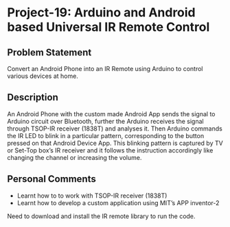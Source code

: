 # Project-19: Arduino and Android based Universal IR Remote Control
## Problem Statement
Convert an Android Phone into an IR Remote using Arduino to control various devices at home.
## Description
An Android Phone with the custom made Android App sends the signal to Arduino circuit over Bluetooth, further the Arduino receives the signal through TSOP-IR receiver (1838T) and analyses it. Then Arduino commands the IR LED to blink in a particular pattern, corresponding to the button pressed on that Android Device App. This blinking pattern is captured by TV or Set-Top box’s IR receiver and it follows the instruction accordingly like changing the channel or increasing the volume.
## Personal Comments
* Learnt how to to work with TSOP-IR receiver (1838T)
* Learnt how to develop a custom application using MIT’s APP inventor-2

Need to download and install the IR remote library to run the code.
